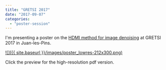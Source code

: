 ```yaml
---
title: "GRETSI 2017"
date: "2017-09-07"
categories: 
  - "poster-session"
---
```


I'm presenting a poster on the [HDMI method for image denoising](https://hal.archives-ouvertes.fr/hal-01544249v1) at GRETSI 2017 in Juan-les-Pins.

[![]({{ site.baseurl }}/images/poster_lowres-212x300.png)](https://houdard.wp.imt.fr/files/2017/09/poster_gretsi_2.pdf)

Click the preview for the high-resolution pdf version.
